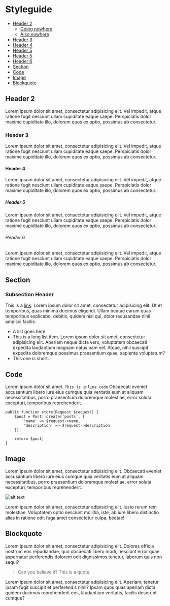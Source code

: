 # Styleguide
- [Header 2](#header2)
    - [Going nowhere](#empty)
    - [Also nowhere](#same)
- [Header 3](#header3)
- [Header 4](#header4)
- [Header 5](#header5)
- [Header 5](#header5)
- [Header 6](#header6)
- [Section](#section)
- [Code](#code)
- [Image](#image)
- [Blockquote](#blockquote)

<a name="header2"></a>
## Header 2
Lorem ipsum dolor sit amet, consectetur adipisicing elit. Vel impedit, atque ratione fugit nesciunt ullam cupiditate eaque saepe. Perspiciatis dolor maxime cupiditate illo, dolorem quos ex optio, possimus ab consectetur.

<a name="header3"></a>
### Header 3
Lorem ipsum dolor sit amet, consectetur adipisicing elit. Vel impedit, atque ratione fugit nesciunt ullam cupiditate eaque saepe. Perspiciatis dolor maxime cupiditate illo, dolorem quos ex optio, possimus ab consectetur.

<a name="header4"></a>
#### Header 4
Lorem ipsum dolor sit amet, consectetur adipisicing elit. Vel impedit, atque ratione fugit nesciunt ullam cupiditate eaque saepe. Perspiciatis dolor maxime cupiditate illo, dolorem quos ex optio, possimus ab consectetur.

<a name="header5"></a>
##### Header 5
Lorem ipsum dolor sit amet, consectetur adipisicing elit. Vel impedit, atque ratione fugit nesciunt ullam cupiditate eaque saepe. Perspiciatis dolor maxime cupiditate illo, dolorem quos ex optio, possimus ab consectetur.

<a name="header6"></a>
###### Header 6
Lorem ipsum dolor sit amet, consectetur adipisicing elit. Vel impedit, atque ratione fugit nesciunt ullam cupiditate eaque saepe. Perspiciatis dolor maxime cupiditate illo, dolorem quos ex optio, possimus ab consectetur.

<a name="section"></a>
## Section
### Subsection Header
This is a [link](#). Lorem ipsum dolor sit amet, consectetur adipisicing elit. Ut et temporibus, quas minima ducimus eligendi. Ullam beatae earum quas temporibus explicabo, debitis, quidem nisi qui, dolor recusandae nihil adipisci facilis.
- A list goes here.
- This is a long list item. Lorem ipsum dolor sit amet, consectetur adipisicing elit. Aperiam neque dicta vero, voluptatem obcaecati expedita laudantium magnam natus nam vel. Atque, nihil suscipit expedita doloremque possimus praesentium quae, sapiente voluptatum?
- This one is short.

<a name="code"></a>
## Code
Lorem ipsum dolor sit amet. `This is inline code` Obcaecati eveniet accusantium libero iure eius cumque quia veritatis eum at aliquam necessitatibus, porro praesentium doloremque molestiae, error soluta excepturi, temporibus reprehenderit.
```
public function store(Request $request) {
    $post = Post::create('posts', [
        'name' => $request->name,
        'description' => $request->description
    ]);

    return $post;
}
```

<a name="image"></a>
## Image
Lorem ipsum dolor sit amet, consectetur adipisicing elit. Obcaecati eveniet accusantium libero iure eius cumque quia veritatis eum at aliquam necessitatibus, porro praesentium doloremque molestiae, error soluta excepturi, temporibus reprehenderit.

![alt text](/images/logo.png "Logo Title Text 1")

Lorem ipsum dolor sit amet, consectetur adipisicing elit. Iusto rerum rem molestiae. Voluptatem optio nesciunt mollitia, iste, ab iure libero distinctio alias in ratione odit fuga amet consectetur culpa, beatae!

<a name="blockquote"></a>
## Blockquote
Lorem ipsum dolor sit amet, consectetur adipisicing elit. Dolores officia nostrum eos repudiandae, quo obcaecati libero modi, nesciunt error quae aspernatur perferendis dolorem odit dignissimos tenetur, laborum quis non sequi?

> Can you believe it?
> This is a quote.

Lorem ipsum dolor sit amet, consectetur adipisicing elit. Aperiam, tenetur ipsam fugit suscipit et perferendis nihil? Ipsam quos quas aperiam dicta quidem ducimus reprehenderit eos, laudantium veritatis, facilis deserunt cumque?


